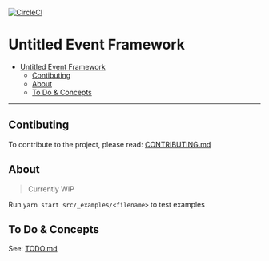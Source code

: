 [![CircleCI](https://circleci.com/gh/nfour/event-framework.svg?style=svg)](https://circleci.com/gh/nfour/event-framework)

# Untitled Event Framework

<!-- @import "[TOC]" {cmd="toc" depthFrom=1 depthTo=6 orderedList=false} -->
<!-- code_chunk_output -->

- [Untitled Event Framework](#untitled-event-framework)
    - [Contibuting](#contibuting)
    - [About](#about)
    - [To Do & Concepts](#to-do-concepts)

<!-- /code_chunk_output -->


----------

## Contibuting

To contribute to the project, please read: [CONTRIBUTING.md](./CONTRIBUTING.md)

## About

> Currently WIP

Run `yarn start src/_examples/<filename>` to test examples

## To Do & Concepts

See: [TODO.md](./TODO.md)
